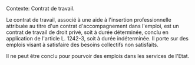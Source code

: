Contexte: Contrat de travail.

Le contrat de travail, associé à une aide à l'insertion professionnelle attribuée au titre d'un contrat d'accompagnement dans l'emploi, est un contrat de travail de droit privé, soit à durée déterminée, conclu en application de l'article L. 1242-3, soit à durée indéterminée. Il porte sur des emplois visant à satisfaire des besoins collectifs non satisfaits.

Il ne peut être conclu pour pourvoir des emplois dans les services de l'Etat.